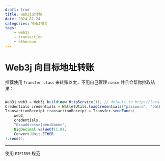 ```yaml
---
draft: true
title: web3j之转账
date: 2024-07-24
categories: Web3相关
tags:
    - web3j
    - transaction
    - ethereum
---
```


# Web3j 向目标地址转账

推荐使用 `Transfer class` 来转账以太，不用自己管理 `nonce` 并且会帮你拉取结果：

```java

Web3j web3 = Web3j.build(new HttpService()); // default to http://localhost:8345/
Credentials credentials = WalletUtils.loadCredentials("password", "path/to/wallet/file");
TransactionReceipt transactionReceipt = Transfer.sendFunds(
    web3,
    credentials,
    "0x<address>|<ensName>",
    BigDecimal.valueOf(1.0),
    Convert.Unit.ETHER
).send();

```
---

使用 `EIP1559` 规范